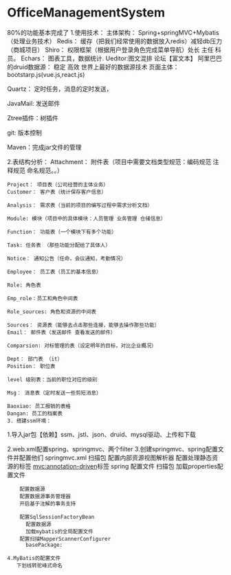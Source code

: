 # OfficeManagementSystem
80%的功能基本完成了
1.使用技术：
主体架构： Spring+springMVC+Mybatis（处理业务技术）
Redis： 缓存（把我们经常使用的数据放入redis）减轻db压力（商城项目）
Shiro： 权限框架（根据用户登录角色完成菜单导航）处长  主任  科员。
Echars： 图表工具，数据统计.
Ueditor:图文混排  论坛【富文本】
阿里巴巴的druid数据源： 稳定 高效  世界上最好的数据源技术
页面主体：bootstarp.js(vue.js,react.js)

Quartz： 定时任务，消息的定时发送，

JavaMail: 发送邮件

Ztree插件：树插件

git: 版本控制

Maven：完成jar文件的管理


2.表结构分析：
	Attachment： 附件表（项目中需要文档类型规范：编码规范 注释规范  命名规范。。）
	
	Project： 项目表（公司经营的主体业务）
	Customer： 客户表（统计保存客户信息）
	
	Analysis： 需求表（当前的项目的编写过程中需求分析文档）
	
	Module: 模块（项目中的具体模块：人员管理 业务管理 仓储信息）
	
	Function： 功能表（一个模块下有多个功能）
	
	Task: 任务表 （那些功能分配给了具体人）
	
	Notice： 通知公告（任命，会议通知，考勤情况）
	
	Employee： 员工表（员工的基本信息）
	
	Role: 角色表
	
	Emp_role：员工和角色中间表 

	Role_sources: 角色和资源的中间表
	
	Sources： 资源表（能够去点击那些连接，能够去操作那些功能） 
	Email： 邮件表（发送邮件 查看发送的邮件）
	
	Comparsion: 对标管理的表（设定明年的目标，对比企业概况）
	
	Dept： 部门表 （it）
	Position： 职位表
	
	level 级别表：当前的职位对应的级别
	
	Msg： 消息表（定时发送一些剪短消息）
	
	Baoxiao: 员工报销的表格
	Dangan: 员工的档案表
	3. 搭建ssm环境：
   1.导入jar包【依赖】ssm、jstl、json、druid、mysql驱动、上传和下载
   
   2.web.xml配置spring、springmvc、两个filter
   3.创建springmvc、spring配置文件并配置他们
      springmvc.xml
	     扫描包
		 配置内部资源视图解析器
		 配置处理静态资源的标签
		 <mvc:annotation-driven>标签
      spring 配置文件
	    扫描包
		加载properties配置文件
		
		配置数据源
		配置数据源事务管理器
		开启基于注解的事务支持
		
		配置SqlSessionFactoryBean
		  配置数据源
		  加载mybatis的全局配置文件
		配置扫描MapperScannerConfigurer
		  basePackage:
		  
	4.MyBatis的配置文件
	   下划线转驼峰式命名
	   
